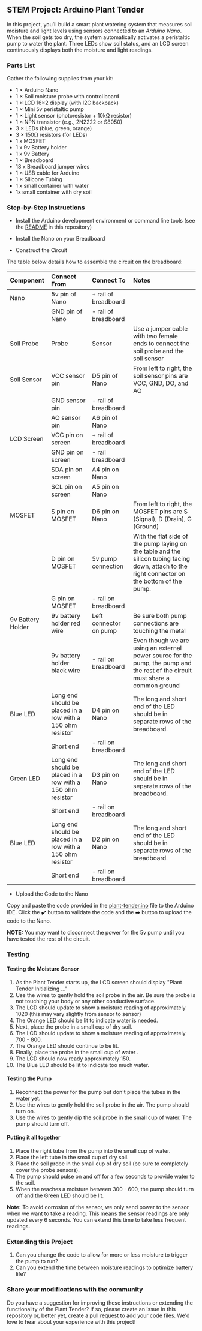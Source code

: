## STEM Project: Arduino Plant Tender

In this project, you’ll build a smart plant watering system that measures soil moisture and light levels using sensors connected to an *Arduino Nano*. When the soil gets too dry, the system automatically activates a peristaltic pump to water the plant. Three LEDs show soil status, and an LCD screen continuously displays both the moisture and light readings.


### Parts List

Gather the following supplies from your kit:
- 1 × Arduino Nano
- 1 × Soil moisture probe with control board
- 1 × LCD 16×2 display (with I2C backpack)
- 1 × Mini 5v peristaltic pump
- 1 × Light sensor (photoresistor + 10kΩ resistor)
- 1 × NPN transistor (e.g., 2N2222 or S8050)
- 3 × LEDs (blue, green, orange)
- 3 × 150Ω resistors (for LEDs)
- 1 x MOSFET
- 1 x 9v Battery holder
- 1 x 9v Battery
- 1 × Breadboard
- 18 x Breadboard jumper wires
- 1 × USB cable for Arduino
- 1 × Silicone Tubing
- 1 x small container with water
- 1x small container with dry soil

### Step-by-Step Instructions
- Install the Arduino development environment or command line tools (see the [README](https://github.com/gallopingdev/stem-projects/blob/main/README.md) in this repository)

- Install the Nano on your Breadboard

- Construct the Circuit

The table below details how to assemble the circuit on the breadboard:

| Component | Connect From | Connect To | Notes |
| :------- | :-------------- | :--------- | :---------- |
| Nano |  5v pin of Nano | + rail of breadboard |  |
|  | GND pin of Nano | - rail of breadboard |  |
| Soil Probe | Probe | Sensor | Use a jumper cable with two female ends to connect the soil probe and the soil sensor |
| Soil Sensor | VCC sensor pin | D5 pin of Nano | From left to right, the soil sensor pins are VCC, GND, DO, and AO |
|  | GND sensor pin | - rail of breadboard |  |
|  | AO sensor pin | A6 pin of Nano |  |
| LCD Screen | VCC pin on screen | + rail of breadboard |  |
|  | GND pin on screen | - rail breadboard |  |
|  | SDA pin on screen | A4 pin on Nano |  |
|  | SCL pin on screen | A5 pin on Nano |  |
| MOSFET | S pin on MOSFET | D6 pin on Nano | From left to right, the MOSFET pins are S (Signal), D (Drain), G (Ground) |
|  | D pin on MOSFET | 5v pump connection | With the flat side of the pump laying on the table and the silicon tubing facing down, attach to the right connector on the bottom of the pump. |
|  | G pin on MOSFET | - rail on breadboard |
| 9v Battery Holder | 9v battery holder red wire | Left connector on pump | Be sure both pump connections are touching the metal |
|   | 9v battery holder black wire | - rail on breadboard | Even though we are using an external power source for the pump, the pump and the rest of the circuit must share a common ground |
| Blue LED | Long end should be placed in a row with a 150 ohm resistor | D4 pin on Nano | The long and short end of the LED should be in separate rows of the breadboard. |
|  | Short end | - rail on breadboard |  |
| Green LED | Long end should be placed in a row with a 150 ohm resistor | D3 pin on Nano | The long and short end of the LED should be in separate rows of the breadboard. |
|  | Short end | - rail on breadboard |  |
| Blue LED | Long end should be placed in a row with a 150 ohm resistor | D2 pin on Nano | The long and short end of the LED should be in separate rows of the breadboard. |
|  | Short end | - rail on breadboard |  |

- Upload the Code to the Nano

Copy and paste the code provided in the [plant-tender.ino](https://github.com/gallopingdev/stem-projects/blob/main/plant-tender/plant-tender.ino) file to the Arduino IDE. Click the ✔️ button to validate the code and the ➡️ button to upload the code to the Nano.

**NOTE:** You may want to disconnect the power for the 5v pump until you have tested the rest of the circuit.

### Testing 

#### Testing the Moisture Sensor

1. As the Plant Tender starts up, the LCD screen should display "Plant Tender Initializing ..."
2. Use the wires to gently hold the soil probe in the air. Be sure the probe is not touching your body or any other conductive surface.
3. The LCD should update to show a moisture reading of approximately 1020 (this may vary slightly from sensor to sensor)
4. The Orange LED should be lit to indicate water is needed.
5. Next, place the probe in a small cup of dry soil.
6. The LCD should update to show a moisture reading of approximately 700 - 800.
7. The Orange LED should continue to be lit.
8. Finally, place the probe in the small cup of water .
9. The LCD should now ready approximately 150.
10. The Blue LED should be lit to indicate too much water.

#### Testing the Pump

1. Reconnect the power for the pump but don't place the tubes in the water yet.
2. Use the wires to gently hold the soil probe in the air. The pump should turn on.
3. Use the wires to gently dip the soil probe in the small cup of water. The pump should turn off.

#### Putting it all together

1. Place the right tube from the pump into the small cup of water.
2. Place the left tube in the small cup of dry soil.
3. Place the soil probe in the small cup of dry soil (be sure to completely cover the probe sensors).
4. The pump should pulse on and off for a few seconds to provide water to the soil.
5. When the reaches a moisture between 300 - 600, the pump should turn off and the Green LED should be lit.

**Note:** To avoid corrosion of the sensor, we only send power to the sensor when we want to take a reading. This means the sensor readings are only updated every 6 seconds. You can extend this time to take less frequent readings.

### Extending this Project

1. Can you change the code to allow for more or less moisture to trigger the pump to run?
2. Can you extend the time between moisture readings to optimize battery life?

### Share your modifications with the community

Do you have a suggestion for improving these instructions or extending the functionality of the Plant Tender? If so, please create an issue in this repository or, better yet, create a pull request to add your code files. We'd love to hear about your experience with this project!
